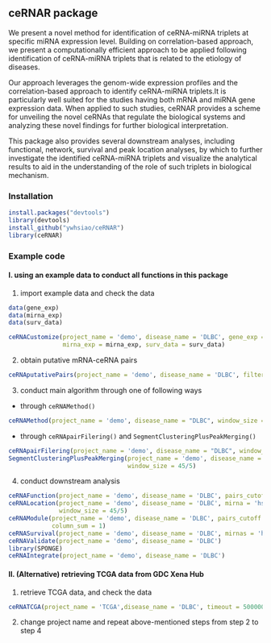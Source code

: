 
## ceRNAR package

We present a novel method for identification of ceRNA-miRNA triplets at
specific miRNA expression level. Building on correlation-based approach,
we present a computationally efficient approach to be applied following
identification of ceRNA-miRNA triplets that is related to the etiology
of diseases.

Our approach leverages the genom-wide expression profiles and the
correlation-based approach to identify ceRNA-miRNA triplets.It is
particularly well suited for the studies having both mRNA and miRNA gene
expression data. When applied to such studies, ceRNAR provides a scheme
for unveiling the novel ceRNAs that regulate the biological systems and
analyzing these novel findings for further biological interpretation.

This package also provides several downstream analyses, including
functional, network, survival and peak location analyses, by which to
further investigate the identified ceRNA-miRNA triplets and visualize
the analytical results to aid in the understanding of the role of such
triplets in biological mechanism.

### Installation

``` r
install.packages("devtools")
library(devtools)
install_github("ywhsiao/ceRNAR")
library(ceRNAR)
```

### Example code

#### I. using an example data to conduct all functions in this package

1.  import example data and check the data

``` r
data(gene_exp)
data(mirna_exp)
data(surv_data)

ceRNACustomize(project_name = 'demo', disease_name = 'DLBC', gene_exp = gene_exp, 
               mirna_exp = mirna_exp, surv_data = surv_data)
```

2.  obtain putative mRNA-ceRNA pairs

``` r
ceRNAputativePairs(project_name = 'demo', disease_name = 'DLBC', filtering = 'less')
```

3.  conduct main algorithm through one of following ways

-   through `ceRNAMethod()`

``` r
ceRNAMethod(project_name = 'demo', disease_name = "DLBC", window_size = 45/5)
```

-   through `ceRNApairFilering()` and
    `SegmentClusteringPlusPeakMerging()`

``` r
ceRNApairFilering(project_name = 'demo', disease_name = "DLBC", window_size = 45/5)
SegmentClusteringPlusPeakMerging(project_name = 'demo', disease_name = "DLBC", 
                                 window_size = 45/5)
```

4.  conduct downstream analysis

``` r
ceRNAFunction(project_name = 'demo', disease_name = 'DLBC', pairs_cutoff = 1)
ceRNALocation(project_name = 'demo', disease_name = 'DLBC', mirna = 'hsa-miR-101-3p', 
              window_size = 45/5)
ceRNAModule(project_name = 'demo', disease_name = 'DLBC', pairs_cutoff = 5, 
            column_sum = 1)
ceRNASurvival(project_name = 'demo', disease_name = 'DLBC', mirnas = 'hsa-miR-101-3p')
ceRNAValidate(project_name = 'demo', disease_name = 'DLBC')
library(SPONGE)
ceRNAIntegrate(project_name = 'demo', disease_name = 'DLBC')

```

#### II. (Alternative) retrieving TCGA data from GDC Xena Hub

1.  retrieve TCGA data, and check the data

``` r
ceRNATCGA(project_name = 'TCGA',disease_name = 'DLBC', timeout = 5000000)
```

2.  change project name and repeat above-mentioned steps from step 2 to
    step 4
